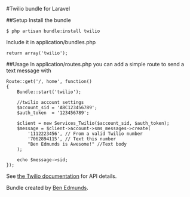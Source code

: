 #Twilio bundle for Laravel

##Setup
Install the bundle  

	$ php artisan bundle:install twilio

Include it in application/bundles.php  

	return array('twilio');


##Usage
In application/routes.php you can add a simple route to send a text message with  

	Route::get('/, home', function()
	{
		Bundle::start('twilio');
		
		//twilio account settings
		$account_sid = 'ABC123456789';
		$auth_token  = '123456789';

		$client = new Services_Twilio($account_sid, $auth_token);
		$message = $client->account->sms_messages->create(
			'1112223456', // From a valid Twilio number
			'7062894115', // Text this number
			"Ben Edmunds is Awesome!" //Text body
		);

		echo $message->sid;
	});


See [the Twilio documentation](http://readthedocs.org/docs/twilio-php/en/latest/) for API details.

Bundle created by [Ben Edmunds](http://benedmunds.com).